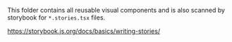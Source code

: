 This folder contains all reusable visual components and is also
scanned by storybook for `*.stories.tsx` files.

https://storybook.js.org/docs/basics/writing-stories/
